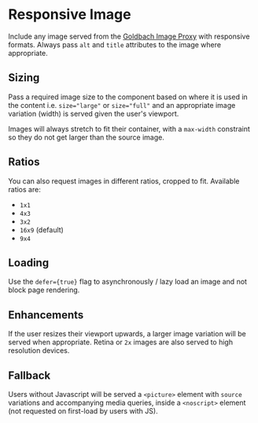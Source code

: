 # Responsive Image

Include any image served from the [Goldbach Image Proxy](https://cms.azbe.lovelysystems.com/docs/mobile_imageproxy.html) with responsive formats. Always pass `alt` and `title` attributes to the image where appropriate.


## Sizing

Pass a required image size to the component based on where it is used in the content i.e. `size="large"` or `size="full"` and an appropriate image variation (width) is served given the user's viewport.


Images will always stretch to fit their container, with a `max-width` constraint so they do not get larger than the source image.

## Ratios

You can also request images in different ratios, cropped to fit. Available ratios are:

* `1x1`
* `4x3`
* `3x2`
* `16x9` (default)
* `9x4`

## Loading

Use the `defer={true}` flag to asynchronously / lazy load an image and not block page rendering.

## Enhancements

If the user resizes their viewport upwards, a larger image variation will be served when appropriate. Retina or `2x` images are also served to high resolution devices.

## Fallback

Users without Javascript will be served a `<picture>` element with `source` variations and accompanying media queries, inside a `<noscript>` element (not requested on first-load by users with JS).
